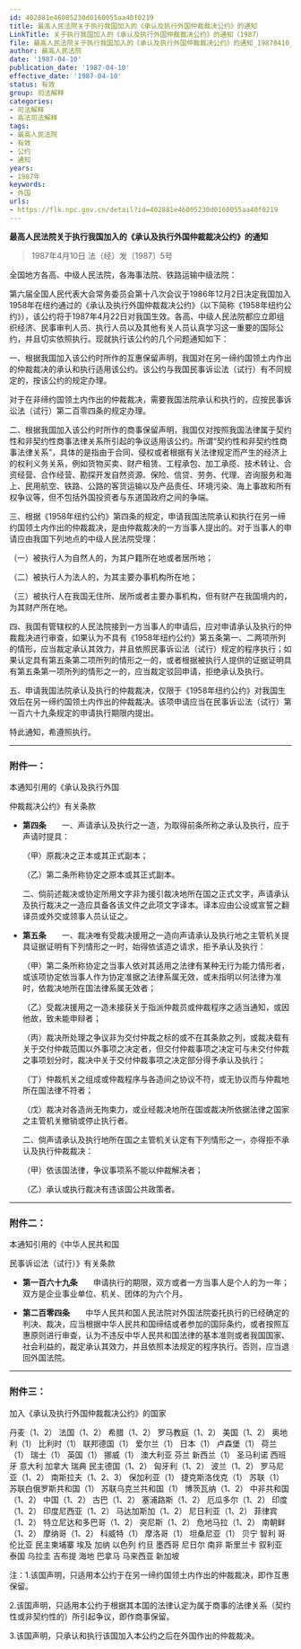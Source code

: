 ```yaml
---
id: 402881e46005230d0160055aa40f0219
title: 最高人民法院关于执行我国加入的《承认及执行外国仲裁裁决公约》的通知
LinkTitle: 关于执行我国加入的《承认及执行外国仲裁裁决公约》的通知（1987）
file: 最高人民法院关于执行我国加入的《承认及执行外国仲裁裁决公约》的通知_19870410_402881e46005230d0160055aa40f0219.docx
author: 最高人民法院
date: '1987-04-10'
publication_date: '1987-04-10'
effective_date: '1987-04-10'
status: 有效
group: 司法解释
categories:
- 司法解释
- 高法司法解释
tags:
- 最高人民法院
- 有效
- 公约
- 通知
years:
- 1987年
keywords:
- 外国
urls:
- https://flk.npc.gov.cn/detail?id=402881e46005230d0160055aa40f0219
---
```


**最高人民法院关于执行我国加入的《承认及执行外国仲裁裁决公约》的通知**

> 1987年4月10日 法（经）发〔1987〕5号

全国地方各高、中级人民法院，各海事法院、铁路运输中级法院：

第六届全国人民代表大会常务委员会第十八次会议于1986年12月2日决定我国加入1958年在纽约通过的《承认及执行外国仲裁裁决公约》（以下简称《1958年纽约公约》），该公约将于1987年4月22日对我国生效。各高、中级人民法院都应立即组织经济、民事审判人员、执行人员以及其他有关人员认真学习这一重要的国际公约，并且切实依照执行。现就执行该公约的几个问题通知如下：

一、根据我国加入该公约时所作的互惠保留声明，我国对在另一缔约国领土内作出的仲裁裁决的承认和执行适用该公约。该公约与我国民事诉讼法（试行）有不同规定的，按该公约的规定办理。

对于在非缔约国领土内作出的仲裁裁决，需要我国法院承认和执行的，应按民事诉讼法（试行）第二百零四条的规定办理。

二、根据我国加入该公约时所作的商事保留声明，我国仅对按照我国法律属于契约性和非契约性商事法律关系所引起的争议适用该公约。所谓“契约性和非契约性商事法律关系”，具体的是指由于合同、侵权或者根据有关法律规定而产生的经济上的权利义务关系，例如货物买卖、财产租赁、工程承包、加工承揽、技术转让、合资经营、合作经营、勘探开发自然资源、保险、信贷、劳务、代理、咨询服务和海上、民用航空、铁路、公路的客货运输以及产品责任、环境污染、海上事故和所有权争议等，但不包括外国投资者与东道国政府之间的争端。

三、根据《1958年纽约公约》第四条的规定，申请我国法院承认和执行在另一缔约国领土内作出的仲裁裁决，是由仲裁裁决的一方当事人提出的。对于当事人的申请应由我国下列地点的中级人民法院受理：

（一）被执行人为自然人的，为其户籍所在地或者居所地；

（二）被执行人为法人的，为其主要办事机构所在地；

（三）被执行人在我国无住所、居所或者主要办事机构，但有财产在我国境内的，为其财产所在地。

四、我国有管辖权的人民法院接到一方当事人的申请后，应对申请承认及执行的仲裁裁决进行审查，如果认为不具有《1958年纽约公约》第五条第一、二两项所列的情形，应当裁定承认其效力，并且依照民事诉讼法（试行）规定的程序执行；如果认定具有第五条第二项所列的情形之一的，或者根据被执行人提供的证据证明具有第五条第一项所列的情形之一的，应当裁定驳回申请，拒绝承认及执行。

五、申请我国法院承认及执行的仲裁裁决，仅限于《1958年纽约公约》对我国生效后在另一缔约国领土内作出的仲裁裁决。该项申请应当在民事诉讼法（试行）第一百六十九条规定的申请执行期限内提出。

特此通知，希遵照执行。

---

### 附件一：

本通知引用的《承认及执行外国

仲裁裁决公约》有关条款

- **第四条**　　一、声请承认及执行之一造，为取得前条所称之承认及执行，应于声请时提具：

  （甲）原裁决之正本或其正式副本；

  （乙）第二条所称协定之原本或其正式副本。

  二、倘前述裁决或协定所用文字非为援引裁决地所在国之正式文字，声请承认及执行裁决之一造应具备各该文件之此项文字译本。译本应由公设或宣誓之翻译员或外交或领事人员认证之。

- **第五条**　　一、裁决唯有受裁决援用之一造向声请承认及执行地之主管机关提具证据证明有下列情形之一时，始得依该造之请求，拒予承认及执行：

  （甲）第二条所称协定之当事人依对其适用之法律有某种无行为能力情形者，或该项协定依当事人作为协定准据之法律系属无效，或未指明以何法律为准时，依裁决地所在国法律系属无效者；

  （乙）受裁决援用之一造未接获关于指派仲裁员或仲裁程序之适当通知，或因他故，致未能申辩者；

  （丙）裁决所处理之争议非为交付仲裁之标的或不在其条款之列，或裁决载有关于交付仲裁范围以外事项之决定者，但交付仲裁事项之决定可与未交付仲裁之事项划分时，裁决中关于交付仲裁事项之决定部分得予承认及执行；

  （丁）仲裁机关之组成或仲裁程序与各造间之协议不符，或无协议而与仲裁地所在国法律不符者；

  （戊）裁决对各造尚无拘束力，或业经裁决地所在国或裁决所依据法律之国家之主管机关撤销或停止执行者。

  二、倘声请承认及执行地所在国之主管机关认定有下列情形之一，亦得拒不承认及执行仲裁裁决：

  （甲）依该国法律，争议事项系不能以仲裁解决者；

  （乙）承认或执行裁决有违该国公共政策者。

---

### 附件二：

  本通知引用的《中华人民共和国

  民事诉讼法（试行）》有关条款

- **第一百六十九条**　　申请执行的期限，双方或者一方当事人是个人的为一年；双方是企业事业单位、机关、团体的为六个月。

- **第二百零四条**　　中华人民共和国人民法院对外国法院委托执行的已经确定的判决、裁决，应当根据中华人民共和国缔结或者参加的国际条约，或者按照互惠原则进行审查，认为不违反中华人民共和国法律的基本准则或者我国国家、社会利益的，裁定承认其效力，并且依照本法规定的程序执行。否则，应当退回外国法院。

---

### 附件三：

  加入《承认及执行外国仲裁裁决公约》的国家

  丹麦（1、2） 法国（1、2） 希腊（1、2） 罗马教庭（1、2） 美国（1、2） 奥地利（1） 比利时（1） 联邦德国（1） 爱尔兰（1） 日本（1） 卢森堡（1） 荷兰（1） 瑞士（1） 英国（1） 挪威（1） 澳大利亚 芬兰 新西兰（1） 圣马利诺 西班牙 意大利 加拿大 瑞典 民主德国（1、2） 匈牙利（1、2） 波兰（1、2） 罗马尼亚（1、2） 南斯拉夫（1、2、3） 保加利亚（1） 捷克斯洛伐克（1） 苏联（1） 苏联白俄罗斯共和国（1） 苏联乌克兰共和国（1） 博茨瓦纳（1、2） 中非共和国（1、2） 中国（1、2） 古巴（1、2） 塞浦路斯（1、2） 厄瓜多尔（1、2） 印度（1、2） 印度尼西亚（1、2） 马达加斯加（1、2） 尼日利亚（1、2） 菲律宾（1、2） 特立尼达和多巴哥（1、2） 突尼斯（1、2） 危地马拉（1、2） 南朝鲜（1、2） 摩纳哥（1、2） 科威特（1） 摩洛哥（1） 坦桑尼亚（1） 贝宁 智利 哥伦比亚 民主柬埔寨 埃及 加纳 以色列 约旦 墨西哥 尼日尔 南非 斯里兰卡 叙利亚 泰国 乌拉圭 吉布提 海地 巴拿马 马来西亚 新加坡

  注：1.该国声明，只适用本公约于在另一缔约国领土内作出的仲裁裁决，即作互惠保留。

  2.该国声明，只适用本公约于根据其本国的法律认定为属于商事的法律关系（契约性或非契约性的）所引起争议，即作商事保留。

  3.该国声明，只承认和执行该国加入本公约之后在外国作出的仲裁裁决。
